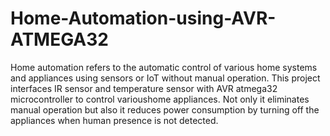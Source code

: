 # Home-Automation-using-AVR-ATMEGA32
Home automation refers to the automatic control of various home systems and appliances using sensors or IoT without manual operation. This project interfaces IR sensor and temperature sensor with AVR atmega32 microcontroller to control varioushome appliances. Not only it eliminates manual operation but also it reduces power consumption by turning off the appliances when human presence is not detected.
